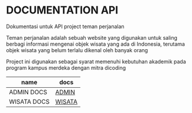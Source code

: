 # DOCUMENTATION API
<p> Dokumentasi untuk API project teman perjanalan </p>

<p> Teman perjanalan adalah sebuah website yang digunakan untuk saling berbagi informasi mengenai objek wisata yang ada di Indonesia, terutama objek wisata yang belum terlalu dikenal oleh banyak orang </p>

<p> Project ini digunakan sebagai syarat memenuhi kebutuhan akademik pada program kampus merdeka dengan mitra dicoding </p>

| name           | docs                              |
| -------------- | --------------------------------- |
| ADMIN DOCS      | [ADMIN](./docs/admin.md)          |
| WISATA DOCS      | [WISATA](./docs/wisata.md)          |